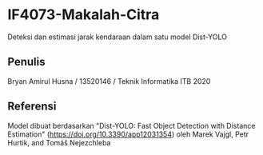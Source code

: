 # IF4073-Makalah-Citra
Deteksi dan estimasi jarak kendaraan dalam satu model Dist-YOLO
## Penulis
Bryan Amirul Husna / 13520146 / Teknik Informatika ITB 2020
## Referensi
Model dibuat berdasarkan "Dist-YOLO: Fast Object Detection with Distance Estimation" (https://doi.org/10.3390/app12031354) oleh Marek Vajgl, Petr Hurtik, and Tomáš Nejezchleba
